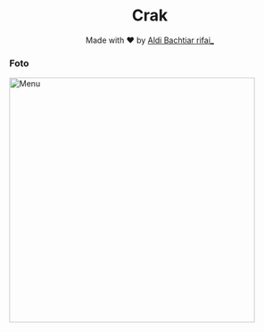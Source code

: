 <h1 align="center">
  Crak
</h1>
</div>
<p align="center">
  Made with ❤️ by <a href="https://github.com/Aldi098">Aldi Bachtiar rifai_</a>
</p>
<p align="center">
 
### Foto
 <img src="https://github.com/Aldi098/percobaan/blob/main/contoh.png" width="440" title="Menu" alt="Menu">
</p>
